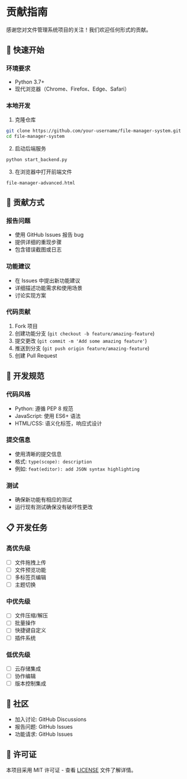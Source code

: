 # 贡献指南

感谢您对文件管理系统项目的关注！我们欢迎任何形式的贡献。

## 🚀 快速开始

### 环境要求
- Python 3.7+
- 现代浏览器（Chrome、Firefox、Edge、Safari）

### 本地开发
1. 克隆仓库
```bash
git clone https://github.com/your-username/file-manager-system.git
cd file-manager-system
```

2. 启动后端服务
```bash
python start_backend.py
```

3. 在浏览器中打开前端文件
```
file-manager-advanced.html
```

## 📝 贡献方式

### 报告问题
- 使用 GitHub Issues 报告 bug
- 提供详细的重现步骤
- 包含错误截图或日志

### 功能建议
- 在 Issues 中提出新功能建议
- 详细描述功能需求和使用场景
- 讨论实现方案

### 代码贡献
1. Fork 项目
2. 创建功能分支 (`git checkout -b feature/amazing-feature`)
3. 提交更改 (`git commit -m 'Add some amazing feature'`)
4. 推送到分支 (`git push origin feature/amazing-feature`)
5. 创建 Pull Request

## 🔧 开发规范

### 代码风格
- Python: 遵循 PEP 8 规范
- JavaScript: 使用 ES6+ 语法
- HTML/CSS: 语义化标签，响应式设计

### 提交信息
- 使用清晰的提交信息
- 格式: `type(scope): description`
- 例如: `feat(editor): add JSON syntax highlighting`

### 测试
- 确保新功能有相应的测试
- 运行现有测试确保没有破坏性更改

## 📋 开发任务

### 高优先级
- [ ] 文件拖拽上传
- [ ] 文件预览功能
- [ ] 多标签页编辑
- [ ] 主题切换

### 中优先级
- [ ] 文件压缩/解压
- [ ] 批量操作
- [ ] 快捷键自定义
- [ ] 插件系统

### 低优先级
- [ ] 云存储集成
- [ ] 协作编辑
- [ ] 版本控制集成

## 🤝 社区

- 加入讨论: GitHub Discussions
- 报告问题: GitHub Issues
- 功能请求: GitHub Issues

## 📄 许可证

本项目采用 MIT 许可证 - 查看 [LICENSE](LICENSE) 文件了解详情。
